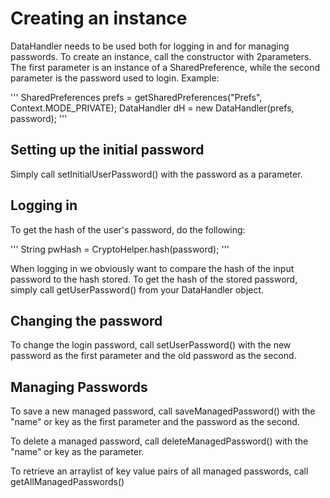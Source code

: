 # Creating an instance
DataHandler needs to be used both for logging in and for managing passwords. To create an instance, call the constructor with 
2parameters. The first parameter is an instance of a SharedPreference, while the second parameter is the password used to 
login. Example:

''' 
SharedPreferences prefs = getSharedPreferences("Prefs", Context.MODE_PRIVATE); 
DataHandler dH = new DataHandler(prefs, password);
'''

## Setting up the initial password
Simply call setInitialUserPassword() with the password as a parameter.

## Logging in
To get the hash of the user's password, do the following:

'''
String pwHash = CryptoHelper.hash(password);
'''

When logging in we obviously want to compare the hash of the input password to the hash stored. To get the hash of the stored
password, simply call getUserPassword() from your DataHandler object.

## Changing the password
To change the login password, call setUserPassword() with the new password as the first parameter and the old password 
as the second.

## Managing Passwords

To save a new managed password, call saveManagedPassword() with the "name" or key as the first parameter and the password
as the second.

To delete a managed password, call deleteManagedPassword() with the "name" or key as the parameter.

To retrieve an arraylist of key value pairs of all managed passwords, call getAllManagedPasswords()
